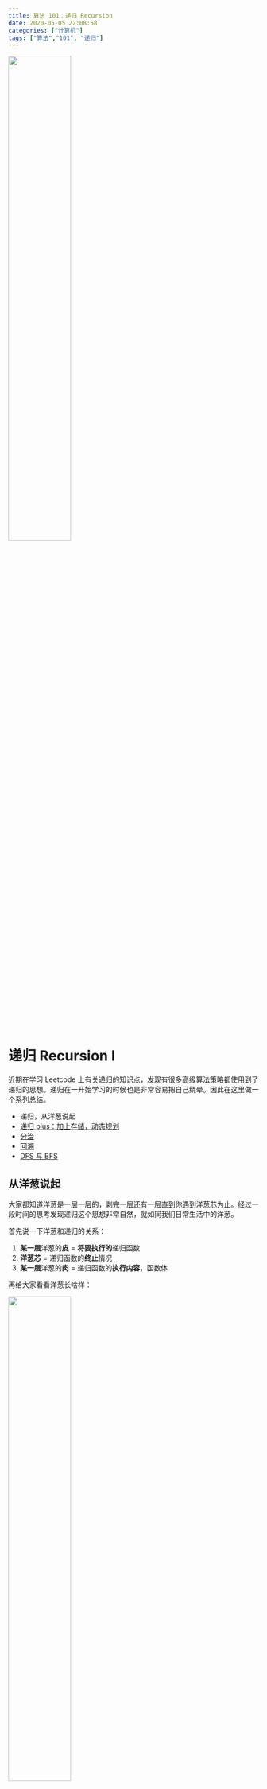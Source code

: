 ```yaml
---
title: 算法 101：递归 Recursion
date: 2020-05-05 22:08:58
categories: ["计算机"]
tags: ["算法","101", "递归"]
---
```




<img src="https://gillsonions.com/sites/default/files/s3-images/homepage_onionslice_transparent.png" width="50%">



<!--more-->



# 递归 Recursion I 

近期在学习 Leetcode 上有关递归的知识点，发现有很多高级算法策略都使用到了递归的思想。递归在一开始学习的时候也是非常容易把自己绕晕。因此在这里做一个系列总结。

* 递归，从洋葱说起
* [递归 plus：加上存储，动态规划]()
* [分治]()
* [回溯]()
* [DFS 与 BFS]()



## 从洋葱说起

大家都知道洋葱是一层一层的，剥完一层还有一层直到你遇到洋葱芯为止。经过一段时间的思考发现递归这个思想非常自然，就如同我们日常生活中的洋葱。

首先说一下洋葱和递归的关系：

1. **某一层**洋葱的**皮** = **将要执行的**递归函数
3. **洋葱芯** = 递归函数的**终止**情况
3. **某一层**洋葱的**肉** = 递归函数的**执行内容**，函数体

再给大家看看洋葱长啥样：

<img src="https://gillsonions.com/sites/default/files/s3-images/homepage_onionslice_transparent.png" width="50%">

再加上一个程序执行箭头

![](onion.JPG)



## 一道例题

再以一道简单的例题为例，了解一下如何按照洋葱来理解递归思想。

**[Leetcode 344 反向输出字符串](https://leetcode.com/problems/reverse-string/)** 有改动，与原题相比去除了必须是 in-place 操作的限制。

> 编写一个可以反转字符串的函数. 给定的输入是一个字符数组`char[]`.

**样例 1:**

```
输入: ["h","e","l","l","o"]
输出: ["o","l","l","e","h"]
```

**样例 2:**

```
输入: ["H","a","n","n","a","h"]
输出: ["h","a","n","n","a","H"]
```
**代码**

```javascript
function reverse(s) {
  
  let res = [], len=s.length;
  
  // 递归函数
  function r (i) {
    // 终止条件
    if (i==len)
      return;
    // 调用自身：前往下一层
    r (i+1);
    // 结束调用后的数据操作。
    res.push(s[i]);
    return;
  }
  
  r(0);
  return res;
}
```

```javascript
reverse(["h","e","l","l","o"])
// 输出：[ 'o', 'l', 'l', 'e', 'h' ]
reverse(["H","a","n","n","a","h"])
// 输出：[ 'h', 'a', 'n', 'n', 'a', 'H' ]
```



## 说明

1. **某一层**洋葱的**皮** = **将要执行的**递归函数

   `function r (i) { ... }` 这是每层洋葱，也就是将要被执行的递归函数的边界线。外层洋葱通过`r(i+1)`将控制权转移给了即将要执行的函数，内层洋葱。
   
   如果我们说 17行的 `r(0)` 是最外面的一层洋葱，那么在最外面一层洋葱内调用的 `r(1)` 就是第二层洋葱了。
   
2. **洋葱芯** = 递归函数的**终止**情况

   子子孙孙无穷尽也，一层洋葱包着一层洋葱。何时是个头？所以我们需要在每次进入新一层洋葱的时候判断当前是不是到头了，是不是遇到洋葱芯。以图里那个洋葱为例，我们可以说 `if (layer == 9) return;`。因为从最外面数 9 层洋葱就遇到了洋葱芯，需要回头了。

3. **某一层**洋葱的**肉** = 递归函数的**执行内容**，函数体

   对于程序执行的过程来说：一条**入箭头**表示进入下一层洋葱；一条**出箭头**表示离开本层洋葱。而进入新洋葱靠的是函数体中对自身的调用，也就是`r(i+1)`。所以，在这条语句**之前的代码**是**在进入下一层洋葱之前**做的，而这条语句**之后的代码**时即将**离开本层洋葱之前**做的。

   ![](onion.JPG)

   这道题，需要我们反向输出字符。因此我们把 `res.push(s[i])` 写在调用之后。所以，顺着出箭头的方向，我们就可以反着输出所有字符了。如果我们把 `res.push(s[i])` 写在调用之前，我们就可以正向输出所有字符，因为这是我们是按着入箭头的方向输出的字符。



## 回到 Leetcode 344

Write a function that reverses a string. The input string is given as an array of characters `char[]`.

Do not allocate extra space for another array, you must do this by **modifying the input array [in-place](https://en.wikipedia.org/wiki/In-place_algorithm)** with O(1) extra memory.

You may assume all the characters consist of [printable ascii characters](https://en.wikipedia.org/wiki/ASCII#Printable_characters).

**Example 1:**

```
Input: ["h","e","l","l","o"]
Output: ["o","l","l","e","h"]
```

**Example 2:**

```
Input: ["H","a","n","n","a","h"]
Output: ["h","a","n","n","a","H"]
```

**解法：**

```javascript
var reverseString = function(s) {
    // 值得注意的是，因为 344 这题要求在原数组上做修改，为了保证在内层洋葱执行之后改变了原有的数组从而导致外层洋葱执行的时候使用了非原始数据，我们需要在进入下一层洋葱之前，保存一下当前的状态。
    function helper(i) {
        if (i==s.length) {
            return;
        }
        // 在进入下一层洋葱之前，保存当前的字符是什么。
        let t = s[i];
        helper(i+1);
        // 将之前保存的字符放到应该放的位置上。
        s[s.length-i-1] = t;
        return;
    }
    
    helper(0);
};
```

